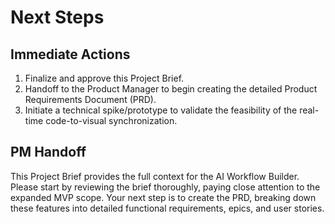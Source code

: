 # **Next Steps**

## **Immediate Actions**

1. Finalize and approve this Project Brief.  
2. Handoff to the Product Manager to begin creating the detailed Product Requirements Document (PRD).  
3. Initiate a technical spike/prototype to validate the feasibility of the real-time code-to-visual synchronization.

## **PM Handoff**

This Project Brief provides the full context for the AI Workflow Builder. Please start by reviewing the brief thoroughly, paying close attention to the expanded MVP scope. Your next step is to create the PRD, breaking down these features into detailed functional requirements, epics, and user stories.